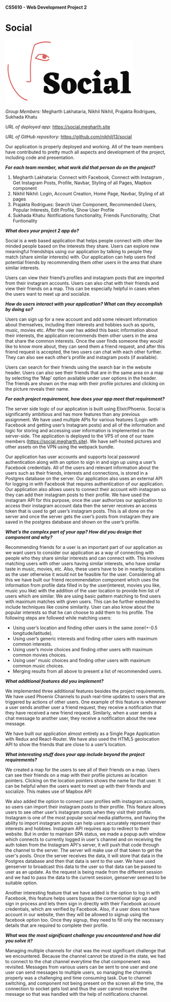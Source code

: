 #### CS5610 - Web Development Project 2

# Social
<img src="./assets/static/logo.png" width="400" height="200">


_Group Members:_ Megharth Lakhataria, Nikhil Nikhil, Prajakta Rodrigues, 
Sukhada Khatu

_URL of deployed app:_ https://social.megharth.site

_URL of GitHub repository:_ https://github.com/nikhilj13/social

Our application is properly deployed and working. All of the team members have 
contributed to pretty much all aspects and development of the project, 
including code and presentation.

**_For each team member, what work did that person do on the project?_**
1. Megharth Lakhataria: Connect with Facebook, Connect with Instagram , Get Instagram Posts, Profile, Navbar, Styling of all Pages,  Mapbox component
2. Nikhil Nikhil: Login, Account Creation, Home Page, Navbar, Styling of all pages
3. Prajakta Rodrigues: Search User Component, Recommended Users, Popular Interests, Edit Profile, Show User Profile
4. Sukhada Khatu: Notifications functionality, Friends Functionality, Chat Funtionality

**_What does your project 2 app do?_**

Social is a web based application that helps people connect with other like 
minded people based on the interests they share. Users can explore new 
meaningful friendships using our application by talking to people they match 
(share similar interests) with. Our application can help users find potential 
friends by recommending them other users in the area that share similar 
interests.

Users can view their friend’s profiles and instagram posts that are imported 
from their instagram accounts. Users can also chat with their friends and view 
their friends on a map. This can be especially helpful in cases when the users 
want to meet up and socialize.

**_How do users interact with your application? What can they accomplish by doing 
so?_**

Users can sign up for a new account and add some relevant information about 
themselves, including their interests and hobbies such as sports, music, movies 
etc. After the user has added this basic information about their interests, the 
application recommends them other users in the area that share the common 
interests. Once the user finds someone they would like to know more about, they 
can send them a friend request, and after this friend request is accepted, the 
two users can chat with each other further. They can also see each other’s 
profile and instagram posts (if available).

Users can search for their friends using the search bar in the website header. 
Users can also see their friends that are in the same area on a map by 
selecting the ‘Map’ option available under user options in the header. The 
friends are shown on the map with their profile pictures and clicking on the 
picture reveals their name.

**_For each project requirement, how does your app meet that requirement?_**

The server side logic of our application is built using Elixir/Phoenix. Social 
is significantly ambitious and has more features than any previous assignment. 
We have used multiple APIs for various features (Login with Facebook and 
getting user’s Instagram posts) and all of the information and logic for 
storing and accessing user information is implemented on the server-side. The 
application is deployed to the VPS of one of our team members 
(https://social.megharth.site). We have self-hosted pictures and other assets 
on the VPN using the webpack bundle.

Our application has user accounts and supports local password authentication 
along with an option to sign in and sign up using a user’s Facebook 
credentials. All of the users and relevant information about the users such as 
their friends, interests and connections, is stored in a Postgres database on 
the server. Our application also uses an external API for logging in with 
Facebook that requires authentication of our application. Our application also 
allows users to connect their account with instagram so they can add their 
instagram posts to their profile. We have used the instagram API for this 
purpose, once the user authorizes our application to access their instagram 
account data then the server receives an access token that is used to get 
user’s instagram posts. This is all done on the server and once the server gets 
the user’s posts from instagram they are saved in the postgres database and 
shown on the user’s profile.

**_What’s the complex part of your app? How did you design that component and 
why?_**

Recommending friends for a user is an important part of our application as we 
want users to consider our application as a way of connecting with people who 
they share similar interests and can connect with. This involves matching users 
with other users having similar interests, who have similar taste in music, 
movies, etc. Also, these users have to be in nearby locations as the user 
otherwise it would not be feasible for the user. Considering all this we have 
built our friend recommendation component which uses the information from 
profile data filled in by the user(interest, movies you like, music you like) 
with the addition of the user location to provide him list of users which are 
similar. We are using basic pattern matching to find users with maximum matches 
with given users. This can be further extended to include techniques like 
cosine similarity. User can also know about the popular interests so that he 
can choose to add them to his profile. The following steps are followed while 
matching users:

- Using user’s location and finding other users in the same zone(+-0.5 
longitude/latitude).
- Using user’s generic interests and finding other users with maximum common 
interests.
- Using user’s movie choices and finding other users with maximum common movies 
choices.
- Using user’ music choices and finding other users with maximum common music 
choices.
- Merging results from all above to present a list of recommended users.

**_What additional features did you implement?_**

We implemented three additional features besides the project requirements. We 
have used Phoenix Channels to push real-time updates to users that are 
triggered by actions of other users. One example of this feature is whenever a 
user sends another user a friend request, they receive a notification that they 
have received a new friend request. Similarly, when a user sends a chat message 
to another user, they receive a notification about the new message.

We have built our application almost entirely as a Single Page Application with 
Redux and React-Router. We have also used the HTML5 geolocation API to show the 
friends that are close to a user’s location.

**_What interesting stuff does your app include beyond the project requirements?_**

We created a map for the users to see all of their friends on a map. Users can 
see their friends on a map with their profile pictures as location pointers. 
Clicking on the location pointers shows the name for that user. It can be 
helpful when the users want to meet up with their friends and socialize. 
This makes use of Mapbox API

We also added the option to connect user profiles with instagram accounts, so 
users can import their instagram posts to their profile. This feature allows 
users to see other user’s instagram posts when they visit their profile. 
Instagram is one of the most popular social media platforms, and having the 
ability to import instagram posts can help users accurately represent their 
interests and hobbies. Instagram API requires app to redirect to their website.
But in order to maintain SPA status, we made a popup auth window which connects
to currently logged in user's channel and on receiving the auth token from the
Instagram API's server, it will push that code through the channel to the server.
The server will make use of that token to get the user's posts. Once the server
receives the data, it will store that data in the Postgres database and then 
that data is sent to the user. We have used genserver to broadcast this data to
the user so that data can be passed to user as an update. As the request is being
made from the different session and we had to pass the data to the current session,
genserver seemed to be suitable option.

Another interesting feature that we have added is the option to log in with 
Facebook, this feature helps users bypass the conventional sign up and sign in 
process and lets them sign in directly with their Facebook account credentials, 
which are verified by Facebook. Also, if a user does not have account in our website,
then they will be allowed to signup using the facebook option too. Once they signup,
they need to fill only the necessary details that are required to complete their
profile.

**_What was the most significant challenge you encountered and how did you solve 
it?_**

Managing multiple channels for chat was the most significant challenge that we
encountered. Because the channel cannot be stored in the state, we had to 
connect to the chat channel everytime the chat componenent was revisited. 
Messages from various users can be sent to one user and one user can send 
messages to multiple users, so managing the channels properly was a challenging
and time consuming task. Due to channel switching, and component not being 
present on the screen all the time, the connection to socket gets lost and thus 
the user cannot receive the message so that was handled with the help of 
notifications channel. 
